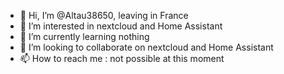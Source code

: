 - 👋 Hi, I’m @Altau38650, leaving in France
- 👀 I’m interested in nextcloud and Home Assistant
- 🌱 I’m currently learning nothing
- 💞️ I’m looking to collaborate on nextcloud and Home Assistant
- 📫 How to reach me : not possible at this moment

<!---
Altau38650/Altau38650 is a ✨ special ✨ repository because its `README.md` (this file) appears on your GitHub profile.
You can click the Preview link to take a look at your changes.
--->
